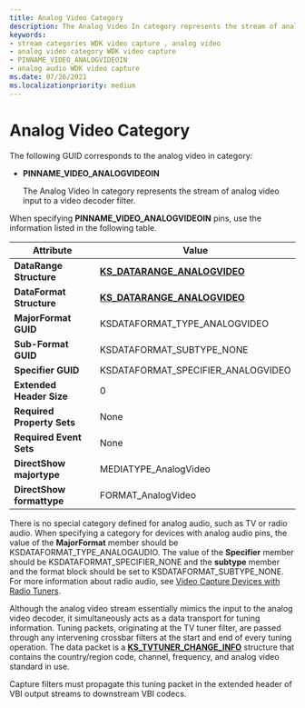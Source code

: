 ```yaml
---
title: Analog Video Category
description: The Analog Video In category represents the stream of analog video input to a video decoder filter.
keywords:
- stream categories WDK video capture , analog video
- analog video category WDK video capture
- PINNAME_VIDEO_ANALOGVIDEOIN
- analog audio WDK video capture
ms.date: 07/26/2021
ms.localizationpriority: medium
---
```


# Analog Video Category

The following GUID corresponds to the analog video in category:

- **PINNAME_VIDEO_ANALOGVIDEOIN**

    The Analog Video In category represents the stream of analog video input to a video decoder filter.

When specifying **PINNAME_VIDEO_ANALOGVIDEOIN** pins, use the information listed in the following table.

| Attribute | Value |
|--|--|
| **DataRange Structure** | [**KS_DATARANGE_ANALOGVIDEO**](/windows-hardware/drivers/ddi/ksmedia/ns-ksmedia-tagks_datarange_analogvideo) |
| **DataFormat Structure** | [**KS_DATARANGE_ANALOGVIDEO**](/windows-hardware/drivers/ddi/ksmedia/ns-ksmedia-tagks_datarange_analogvideo) |
| **MajorFormat GUID** | KSDATAFORMAT_TYPE_ANALOGVIDEO |
| **Sub-Format GUID** | KSDATAFORMAT_SUBTYPE_NONE |
| **Specifier GUID** | KSDATAFORMAT_SPECIFIER_ANALOGVIDEO |
| **Extended Header Size** | 0 |
| **Required Property Sets** | None |
| **Required Event Sets** | None |
| **DirectShow majortype** | MEDIATYPE_AnalogVideo |
| **DirectShow formattype** | FORMAT_AnalogVideo |

There is no special category defined for analog audio, such as TV or radio audio. When specifying a category for devices with analog audio pins, the value of the **MajorFormat** member should be KSDATAFORMAT_TYPE_ANALOGAUDIO. The value of the **Specifier** member should be KSDATAFORMAT_SPECIFIER_NONE and the **subtype** member and the format block should be set to KSDATAFORMAT_SUBTYPE_NONE. For more information about radio audio, see [Video Capture Devices with Radio Tuners](video-capture-devices-with-radio-tuners.md).

Although the analog video stream essentially mimics the input to the analog video decoder, it simultaneously acts as a data transport for tuning information. Tuning packets, originating at the TV tuner filter, are passed through any intervening crossbar filters at the start and end of every tuning operation. The data packet is a [**KS_TVTUNER_CHANGE_INFO**](/windows-hardware/drivers/ddi/ksmedia/ns-ksmedia-tagks_tvtuner_change_info) structure that contains the country/region code, channel, frequency, and analog video standard in use.

Capture filters must propagate this tuning packet in the extended header of VBI output streams to downstream VBI codecs.
